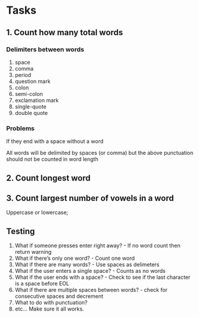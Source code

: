 # Tasks

## 1. Count how many total words

### Delimiters between words

1. space
2. comma
3. period
4. question mark
5. colon
6. semi-colon
7. exclamation mark
8. single-quote
9. double quote

### Problems

If they end with a space without a word

All words will be delimited by spaces (or comma) but the above punctuation should not be counted in word length

## 2. Count longest word

## 3. Count largest number of vowels in a word

Uppercase or lowercase;

## Testing

1. What if someone presses enter right away? - If no word count then return warning
2. What if there’s only one word? - Count one word
3. What if there are many words? - Use spaces as delimeters
4. What if the user enters a single space? - Counts as no words
5. What if the user ends with a space? - Check to see if the last character is a space before EOL
6. What if there are multiple spaces between words? - check for consecutive spaces and decrement
7. What to do with punctuation?
8. etc… Make sure it all works.
